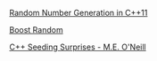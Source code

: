[Random Number Generation in C++11](https://isocpp.org/files/papers/n3551.pdf)

[Boost Random](https://www.boost.org/doc/libs/1_74_0/doc/html/boost_random.html)

[C++ Seeding Surprises - M.E. O'Neill](https://www.pcg-random.org/posts/cpp-seeding-surprises.html)
